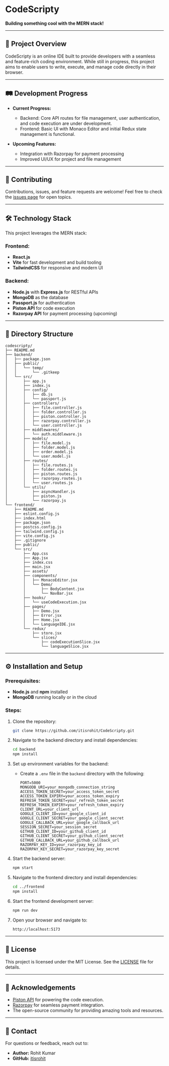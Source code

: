 # CodeScripty

**Building something cool with the MERN stack!**

---

## 🚀 Project Overview

CodeScripty is an online IDE built to provide developers with a seamless and feature-rich coding environment. While still in progress, this project aims to enable users to write, execute, and manage code directly in their browser.

---

## 🛤️ Development Progress

- **Current Progress:**

  - Backend: Core API routes for file management, user authentication, and code execution are under development.
  - Frontend: Basic UI with Monaco Editor and initial Redux state management is functional.

- **Upcoming Features:**

  - Integration with Razorpay for payment processing
  - Improved UI/UX for project and file management

---

## 🤝 Contributing

Contributions, issues, and feature requests are welcome! Feel free to check the [issues page](https://github.com/itisrohit/CodeScripty/issues) for open topics.

---

## 🛠️ Technology Stack

This project leverages the MERN stack:

### Frontend:

- **React.js**
- **Vite** for fast development and build tooling
- **TailwindCSS** for responsive and modern UI

### Backend:

- **Node.js** with **Express.js** for RESTful APIs
- **MongoDB** as the database
- **Passport.js** for authentication
- **Piston API** for code execution
- **Razorpay API** for payment processing (upcoming)

---

## 📂 Directory Structure

```plaintext
codescripty/
├── README.md
├── backend/
│   ├── package.json
│   ├── public/
│   │   └── temp/
│   │       └── .gitkeep
│   └── src/
│       ├── app.js
│       ├── index.js
│       ├── config/
│       │   ├── db.js
│       │   └── passport.js
│       ├── controllers/
│       │   ├── file.controller.js
│       │   ├── folder.controller.js
│       │   ├── piston.controller.js
│       │   ├── razorpay.controller.js
│       │   └── user.controller.js
│       ├── middlewares/
│       │   └── auth.middleware.js
│       ├── models/
│       │   ├── file.model.js
│       │   ├── folder.model.js
│       │   ├── order.model.js
│       │   └── user.model.js
│       ├── routes/
│       │   ├── file.routes.js
│       │   ├── folder.routes.js
│       │   ├── piston.routes.js
│       │   ├── razorpay.routes.js
│       │   └── user.routes.js
│       └── utils/
│           ├── asyncHandler.js
│           ├── piston.js
│           └── razorpay.js
└── frontend/
    ├── README.md
    ├── eslint.config.js
    ├── index.html
    ├── package.json
    ├── postcss.config.js
    ├── tailwind.config.js
    ├── vite.config.js
    ├── .gitignore
    ├── public/
    └── src/
        ├── App.css
        ├── App.jsx
        ├── index.css
        ├── main.jsx
        ├── assets/
        ├── components/
        │   ├── MonacoEditor.jsx
        │   └── Demo/
        │       ├── BodyContent.jsx
        │       └── NavBar.jsx
        ├── hooks/
        │   └── useCodeExecution.jsx
        ├── pages/
        │   ├── Demo.jsx
        │   ├── Error.jsx
        │   ├── Home.jsx
        │   └── LanguageIDE.jsx
        └── redux/
            ├── store.jsx
            └── slices/
                ├── codeExecutionSlice.jsx
                └── languageSlice.jsx
```

---

## ⚙️ Installation and Setup

### Prerequisites:

- **Node.js** and **npm** installed
- **MongoDB** running locally or in the cloud

### Steps:

1. Clone the repository:

   ```bash
   git clone https://github.com/itisrohit/CodeScripty.git
   ```

2. Navigate to the backend directory and install dependencies:

   ```bash
   cd backend
   npm install
   ```

3. Set up environment variables for the backend:

   - Create a `.env` file in the `backend` directory with the following:
     ```env
     PORT=5000
     MONGODB_URI=your_mongodb_connection_string
     ACCESS_TOKEN_SECRET=your_access_token_secret
     ACCESS_TOKEN_EXPIRY=your_access_token_expiry
     REFRESH_TOKEN_SECRET=your_refresh_token_secret
     REFRESH_TOKEN_EXPIRY=your_refresh_token_expiry
     CLIENT_URL=your_client_url
     GOOGLE_CLIENT_ID=your_google_client_id
     GOOGLE_CLIENT_SECRET=your_google_client_secret
     GOOGLE_CALLBACK_URL=your_google_callback_url
     SESSION_SECRET=your_session_secret
     GITHUB_CLIENT_ID=your_github_client_id
     GITHUB_CLIENT_SECRET=your_github_client_secret
     GITHUB_CALLBACK_URL=your_github_callback_url
     RAZORPAY_KEY_ID=your_razorpay_key_id
     RAZORPAY_KEY_SECRET=your_razorpay_key_secret
     ```

4. Start the backend server:

   ```bash
   npm start
   ```

5. Navigate to the frontend directory and install dependencies:

   ```bash
   cd ../frontend
   npm install
   ```

6. Start the frontend development server:

   ```bash
   npm run dev
   ```

7. Open your browser and navigate to:

   ```
   http://localhost:5173
   ```

---

## 📄 License

This project is licensed under the MIT License. See the [LICENSE](LICENSE) file for details.

---

## 🙌 Acknowledgements

- [Piston API](https://github.com/engineer-man/piston) for powering the code execution.
- [Razorpay](https://razorpay.com/) for seamless payment integration.
- The open-source community for providing amazing tools and resources.

---

## 📧 Contact

For questions or feedback, reach out to:

- **Author:** Rohit Kumar
- **GitHub:** [itisrohit](https://github.com/itisrohit/)

